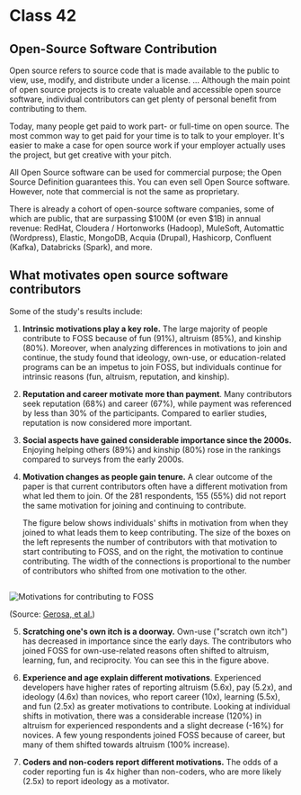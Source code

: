 # Class 42
## Open-Source Software Contribution


Open source refers to source code that is made available to the public to view, use, modify, and distribute under a license. ... Although the main point of open source projects is to create valuable and accessible open source software, individual contributors can get plenty of personal benefit from contributing to them.

Today, many people get paid to work part- or full-time on open source. The most common way to get paid for your time is to talk to your employer. It's easier to make a case for open source work if your employer actually uses the project, but get creative with your pitch.

All Open Source software can be used for commercial purpose; the Open Source Definition guarantees this. You can even sell Open Source software. However, note that commercial is not the same as proprietary.

There is already a cohort of open-source software companies, some of which are public, that are surpassing $100M (or even $1B) in annual revenue: RedHat, Cloudera / Hortonworks (Hadoop), MuleSoft, Automattic (Wordpress), Elastic, MongoDB, Acquia (Drupal), Hashicorp, Confluent (Kafka), Databricks (Spark), and more.


## What motivates open source software contributors

Some of the study's results include:

1.  **Intrinsic motivations play a key role.** The large majority of people contribute to FOSS because of fun (91%), altruism (85%), and kinship (80%). Moreover, when analyzing differences in motivations to join and continue, the study found that ideology, own-use, or education-related programs can be an impetus to join FOSS, but individuals continue for intrinsic reasons (fun, altruism, reputation, and kinship).
    
2.  **Reputation and career motivate more than payment**. Many contributors seek reputation (68%) and career (67%), while payment was referenced by less than 30% of the participants. Compared to earlier studies, reputation is now considered more important.
    
3.  **Social aspects have gained considerable importance since the 2000s.** Enjoying helping others (89%) and kinship (80%) rose in the rankings compared to surveys from the early 2000s.
    
4.  **Motivation changes as people gain tenure.** A clear outcome of the paper is that current contributors often have a different motivation from what led them to join. Of the 281 respondents, 155 (55%) did not report the same motivation for joining and continuing to contribute.  
      
    The figure below shows individuals' shifts in motivation from when they joined to what leads them to keep contributing. The size of the boxes on the left represents the number of contributors with that motivation to start contributing to FOSS, and on the right, the motivation to continue contributing. The width of the connections is proportional to the number of contributors who shifted from one motivation to the other.   
    
## 

![Motivations for contributing to FOSS](https://opensource.com/sites/default/files/pictures/sankey_motivations.png "Motivations for contributing to FOSS")

(Source: [Gerosa, et al.](https://arxiv.org/pdf/2101.10291.pdf))
    
5.  **Scratching one's own itch is a doorway.** Own-use ("scratch own itch") has decreased in importance since the early days. The contributors who joined FOSS for own-use-related reasons often shifted to altruism, learning, fun, and reciprocity. You can see this in the figure above.
    
6.  **Experience and age explain different motivations**. Experienced developers have higher rates of reporting altruism (5.6x), pay (5.2x), and ideology (4.6x) than novices, who report career (10x), learning (5.5x), and fun (2.5x) as greater motivations to contribute. Looking at individual shifts in motivation, there was a considerable increase (120%) in altruism for experienced respondents and a slight decrease (-16%) for novices. A few young respondents joined FOSS because of career, but many of them shifted towards altruism (100% increase).
    
7.  **Coders and non-coders report different motivations.** The odds of a coder reporting fun is 4x higher than non-coders, who are more likely (2.5x) to report ideology as a motivator.